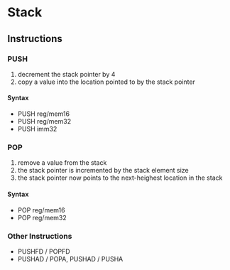Stack
==

Instructions
--
### PUSH

1. decrement the stack pointer by 4
2. copy a value into the location pointed to by the stack pointer
#### Syntax
* PUSH reg/mem16
* PUSH reg/mem32
* PUSH imm32

### POP
1. remove a value from the stack
2. the stack pointer is incremented by the stack element size
3. the stack pointer now points to the next-heighest location in the stack
#### Syntax
* POP reg/mem16
* POP reg/mem32

### Other Instructions
* PUSHFD / POPFD
* PUSHAD / POPA, PUSHAD / PUSHA


